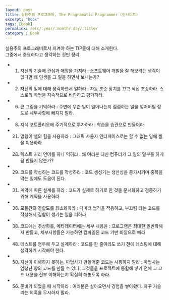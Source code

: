 ```yaml
---
layout: post
title: 실용주의 프로그래머, The Programatic Programmer (인사이트)
excerpt: "book"
tags: [book]
permalink: /etc/:year/:month/:day/:title/
category : Book
---
```


실용주의 프로그래머로서 지켜야 하는 TIP들에 대해 소개한다.  
그중에서 중요하다고 생각하는 것만 정리

- 1) 자신의 기술에 관심과 애정을 가져라 : 소프트웨어 개발을 잘 해보려는 생각이 없다면 왜 인생을 그 일을 하면서 보내는가?  
- 2) 자신의 일에 대해 생각하면서 일하라 : 자동 조준 장치를 끄고 직접 조종하라. 스스로의 작업을 지속적으로 비판하고 평가하라.
- 6) 큰 그림을 기억하라 : 주변에 무슨 일이 일어나는지 점검하는 일을 잊어버릴 정도로 세부사항에 빠지지 말라.  
- 8) 지식 포트폴리오에 주기적으로 투자하라 : 학습을 습관으로 만들어라
- 21) 명령어 셸의 힘을 사용하라 : 그래픽 사용자 인터페이스로는 할 수 없는 일에 셸을 이용하라
- 28) 텍스트 처리 언어를 하나 익혀라 : 왜 여러분 대신 컴퓨터가 그 일의 일부를 하게끔 만들지 않는가?  
- 29) 코드를 작성하는 코드를 작성하라 : 코드 생성기는 생산성을 증가시키며 중복을 막는 일에도 도움이 된다.  
- 31) 계약에 따른 설계를 하라 : 코드가 실제로 하기로 한 것을 문서화하고 검증하기 위해 계약을 사용하라
- 36) 모듈간의 결합도를 최소화하라 : 디미터 법칙을 적용하고, 부끄럼 타는 코드를 작성해서 결합이 생기는 일을 피하라
- 38) 코드에는 추상화를, 메타데이터에는 세부 내용을 : 프로그램은 최대한 일반화해서 만들고, 세부사항들은 가능하면 컴파일된 코드 기반 바깥으로 빼라
- 48) 테스트를 염두해 두고 설계하라 : 코드를 한 줄이라도 쓰기 전에 테스팅에 대해 생각하기 시작해야 한다.  
- 50) 자신이 이해하지 못하는, 마법사가 만들어준 코드는 사용하지 말라 : 마법사는 엄청난 양의 코드를 만들 수 있다. 그것들을 프로젝트에 통합해 넣기 전에 그 코드 내용을 전부 이해하는지 확실히 해놓도록 하라.  
- 56) 준비가 되었을 때 시작하라 : 여러분은 살아오면서 경험을 쌓아왔다. 자꾸 거슬리는 의혹을 무시하지 말라.  
